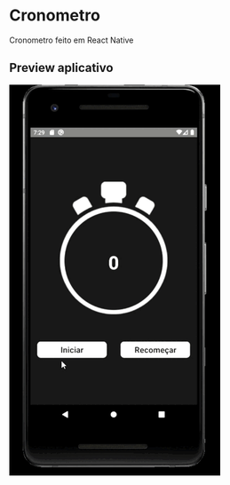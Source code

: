 # Cronometro
Cronometro feito em React Native

## Preview aplicativo

![Aplicativo](https://github.com/ThArthur/cronometro/blob/main/Android%20Emulator%20-%20Pixel_2_API_29_5554%202021-08-10%2016-29-40.gif)
